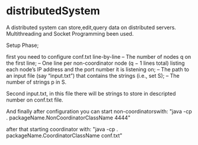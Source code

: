 # distributedSystem
A distributed system can store,edit,query data on distributed servers. Multithreading and Socket Programming been used.

Setup Phase;

first you need to configure conf.txt
line-by-line
– The number of nodes q on the first line;
– One line per non-coordinator node (q − 1 lines total) listing each node’s IP address and the
  port number it is listening on;
– The path to an input file (say “input.txt”) that contains the strings (i.e., set S);
– The number of strings p in S.

Second input.txt, in this file there will be strings to store in descripted number on conf.txt file.

And finally after configuration you can start non-coordinatorswith: 
"java -cp . packageName.NonCoordinatorClassName 4444"

after that starting coordinator with: 
"java -cp . packageName.CoordinatorClassName conf.txt"
